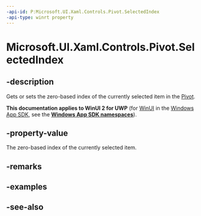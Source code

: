 ```yaml
---
-api-id: P:Microsoft.UI.Xaml.Controls.Pivot.SelectedIndex
-api-type: winrt property
---
```


<!-- Property syntax
public int SelectedIndex { get;  set; }
-->

# Microsoft.UI.Xaml.Controls.Pivot.SelectedIndex

## -description
Gets or sets the zero-based index of the currently selected item in the [Pivot](pivot.md).

**This documentation applies to WinUI 2 for UWP** (for [WinUI](/windows/apps/winui/winui3/) in the [Windows App SDK](/windows/apps/windows-app-sdk/), see the **[Windows App SDK namespaces](/windows/windows-app-sdk/api/winrt/)**).

## -property-value
The zero-based index of the currently selected item.

## -remarks

## -examples

## -see-also
